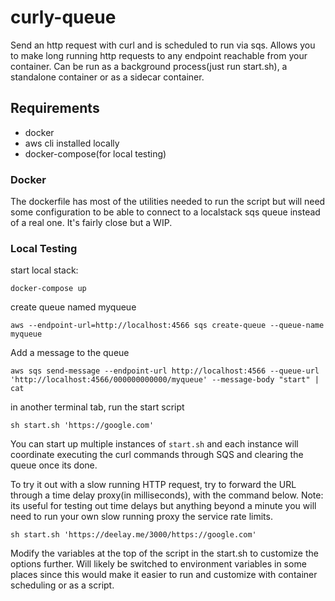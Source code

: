 # curly-queue
Send an http request with curl and is scheduled to run via sqs. Allows you to make long running http requests to any endpoint reachable from your container. Can be run as a background process(just run start.sh), a standalone container or as a sidecar container.

## Requirements
- docker
- aws cli installed locally
- docker-compose(for local testing)

### Docker

The dockerfile has most of the utilities needed to run the script but will need some configuration to be able to connect to a localstack sqs queue instead of a real one. It's fairly close but a WIP. 


### Local Testing

start local stack:
```
docker-compose up
```

create queue named myqueue
```
aws --endpoint-url=http://localhost:4566 sqs create-queue --queue-name myqueue
```

Add a message to the queue

```
aws sqs send-message --endpoint-url http://localhost:4566 --queue-url 'http://localhost:4566/000000000000/myqueue' --message-body "start" | cat
```

in another terminal tab, run the start script
```
sh start.sh 'https://google.com'

```

You can start up multiple instances of `start.sh` and each instance will coordinate executing the curl commands through SQS and clearing the queue once its done.

To try it out with a slow running HTTP request, try to forward the URL through a time delay proxy(in milliseconds), with the command below. Note: its useful for testing out time delays but anything beyond a minute you will need to run your own slow running proxy the service rate limits.
```
sh start.sh 'https://deelay.me/3000/https://google.com'
```

Modify the variables at the top of the script in the start.sh to customize the options further. Will likely be switched to environment variables in some places since this would make it easier to run and customize with container scheduling  or as a script.
